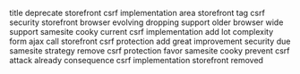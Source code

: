 title deprecate storefront csrf implementation area storefront tag csrf security storefront browser evolving dropping support older browser wide support samesite cooky current csrf implementation add lot complexity form ajax call storefront csrf protection add great improvement security due samesite strategy remove csrf protection favor samesite cooky prevent csrf attack already consequence csrf implementation storefront removed
